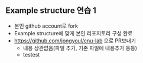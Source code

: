 ## Example structure 연습 1
- 본인 github account로 fork
- Example structure에 맞게 본인 리포지토리 구성 완료
- https://github.com/jongyoul/cnu-lab 으로 PR보내기
  - 내용 상관없음(파일 추가, 기존 파일에 내용추가 등등)
  - testest
